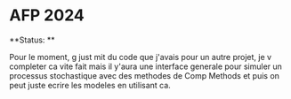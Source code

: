 # AFP 2024

**Status: **

Pour le moment, g just mit du code que j'avais pour un autre projet, je v completer ca vite fait mais il y'aura une interface generale pour simuler un processus stochastique avec des methodes de Comp Methods et puis on peut juste ecrire les modeles en utilisant ca.
